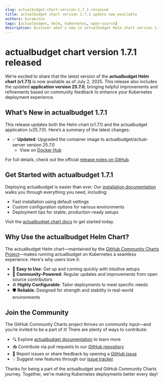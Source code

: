 ```yaml
---
slug: actualbudget-chart-version-1.7.1-released
title: actualbudget chart version 1.7.1 update now available
authors: burakince
tags: [actualbudget, helm, kubernetes, open-source]
description: Discover what's new in actualbudget Helm chart version 1.7.1 with app version 25.7.0, including key improvements and updates from the open source community.
---
```


# actualbudget chart version 1.7.1 released

We’re excited to share that the latest version of the **actualbudget Helm chart (v1.7.1)** is now available as of July 2, 2025. This release also includes the updated **application version 25.7.0**, bringing helpful improvements and refinements based on community feedback to enhance your Kubernetes deployment experience.

## What’s New in actualbudget 1.7.1

This release updates both the Helm chart (v1.7.1) and the actualbudget application (v25.7.0). Here’s a summary of the latest changes:

- ✅ **Updated**: Upgraded the container image to actualbudget/actual-server version 25.7.0  
  - View on [Docker Hub](https://hub.docker.com/r/actualbudget/actual-server)

For full details, check out the official [release notes on GitHub](https://github.com/community-charts/helm-charts/releases/tag/actualbudget-1.7.1).

<!-- truncate -->

## Get Started with actualbudget 1.7.1

Deploying actualbudget is easier than ever. Our [installation documentation](https://community-charts.github.io/docs/category/actualbudget) walks you through everything you need, including:

- Fast installation using default settings  
- Custom configuration options for various environments  
- Deployment tips for stable, production-ready setups

Visit the [actualbudget chart docs](https://community-charts.github.io/docs/category/actualbudget) to get started today.

## Why Use the actualbudget Helm Chart?

The actualbudget Helm chart—maintained by the [GitHub Community Charts Project](https://github.com/community-charts/helm-charts)—makes running actualbudget on Kubernetes a seamless experience. Here's why users love it:

- 🚀 **Easy to Use**: Get up and running quickly with intuitive setups  
- 🤝 **Community-Powered**: Regular updates and improvements from open source contributors  
- ⚙️ **Highly Configurable**: Tailor deployments to meet specific needs  
- 🛡️ **Reliable**: Designed for strength and stability in real-world environments

## Join the Community

The GitHub Community Charts project thrives on community input—and you’re invited to be a part of it! There are plenty of ways to contribute:

- 🔍 Explore [actualbudget documentation](https://community-charts.github.io/docs/category/actualbudget) to learn more  
- 📥 Contribute via pull requests to our [GitHub repository](https://github.com/community-charts/helm-charts)  
- 🐞 Report issues or share feedback by opening a [GitHub issue](https://github.com/community-charts/helm-charts/issues)  
- 💡 Suggest new features through our [issue tracker](https://github.com/community-charts/helm-charts/issues/new)

Thanks for being a part of the actualbudget and GitHub Community Charts journey. Together, we're making Kubernetes deployments better every day!